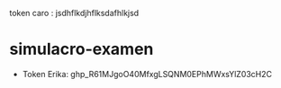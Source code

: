 token caro : jsdhflkdjhflksdafhlkjsd


# simulacro-examen

- Token Erika: 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
